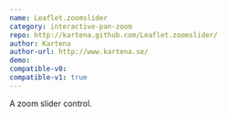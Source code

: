 ```yaml
---
name: Leaflet.zoomslider
category: interactive-pan-zoom
repo: http://kartena.github.com/Leaflet.zoomslider/
author: Kartena
author-url: http://www.kartena.se/
demo: 
compatible-v0:
compatible-v1: true
---
```


A zoom slider control.
